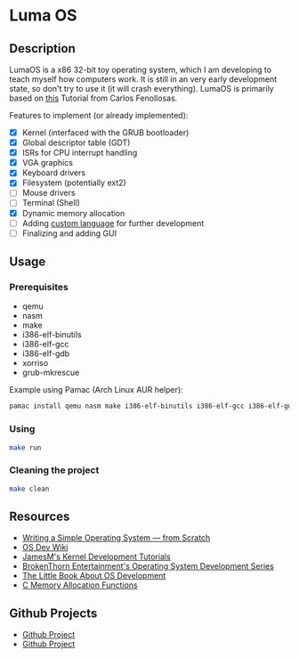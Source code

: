 # Luma OS

## Description

LumaOS is a x86 32-bit toy operating system, which I am developing to teach myself how computers work.
It is still in an very early development state, so don't try to use it (it will crash everything).
LumaOS is primarily based on [this](https://github.com/cfenollosa/os-tutorial) Tutorial from Carlos Fenollosas.

Features to implement (or already implemented):

- [x] Kernel (interfaced with the GRUB bootloader)
- [x] Global descriptor table (GDT)
- [x] ISRs for CPU interrupt handling
- [x] VGA graphics
- [x] Keyboard drivers
- [x] Filesystem (potentially ext2)
- [ ] Mouse drivers
- [ ] Terminal (Shell)
- [x] Dynamic memory allocation
- [ ] Adding [custom language](https://github.com/lucamienert/lumalang) for further development
- [ ] Finalizing and adding GUI

## Usage

### Prerequisites

- qemu
- nasm
- make
- i386-elf-binutils
- i386-elf-gcc
- i386-elf-gdb
- xorriso
- grub-mkrescue

Example using Pamac (Arch Linux AUR helper):

```bash
pamac install qemu nasm make i386-elf-binutils i386-elf-gcc i386-elf-gdb xorriso grub-mkrescue
```

### Using

```bash
make run
```

### Cleaning the project

```bash
make clean
```

## Resources

- [Writing a Simple Operating System — from Scratch](https://www.cs.bham.ac.uk/~exr/lectures/opsys/10_11/lectures/os-dev.pdf)
- [OS Dev Wiki](https://wiki.osdev.org/Meaty_Skeleton)
- [JamesM's Kernel Development Tutorials](https://web.archive.org/web/20160412174753/http://www.jamesmolloy.co.uk/tutorial_html/index.html)
- [BrokenThorn Entertainment's Operating System Development Series](http://www.brokenthorn.com/Resources/OSDevIndex.html)
- [The Little Book About OS Development](https://littleosbook.github.io/)
- [C Memory Allocation Functions](http://www.sunshine2k.de/articles/coding/cmemalloc/cmemory.html)

## Github Projects

- [Github Project](https://github.com/syedtaqi95/morphiOS)
- [Github Project](https://github.com/FRosner/FrOS)
